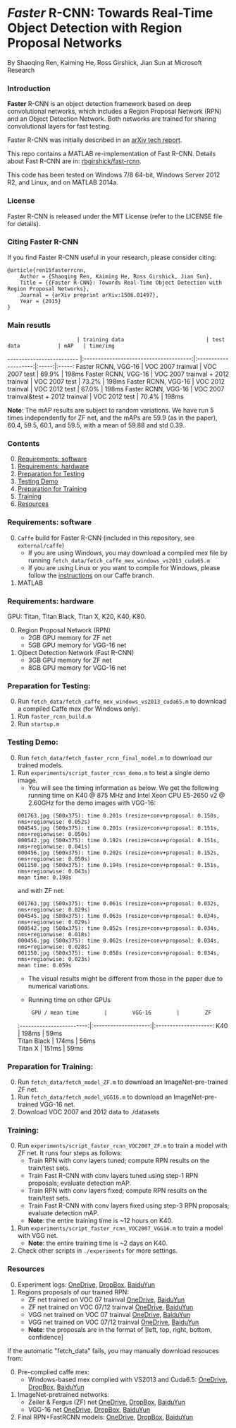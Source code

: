 # *Faster* R-CNN: Towards Real-Time Object Detection with Region Proposal Networks

By Shaoqing Ren, Kaiming He, Ross Girshick, Jian Sun at Microsoft Research

### Introduction

**Faster** R-CNN is an object detection framework based on deep convolutional networks, which includes a Region Proposal Network (RPN) and an Object Detection Network. Both networks are trained for sharing convolutional layers for fast testing. 

Faster R-CNN was initially described in an [arXiv tech report](http://arxiv.org/abs/1506.01497).

This repo contains a MATLAB re-implementation of Fast R-CNN. Details about Fast R-CNN are in: [rbgirshick/fast-rcnn](https://github.com/rbgirshick/fast-rcnn).

This code has been tested on Windows 7/8 64-bit, Windows Server 2012 R2, and Linux, and on MATLAB 2014a.

### License

Faster R-CNN is released under the MIT License (refer to the LICENSE file for details).

### Citing Faster R-CNN

If you find Faster R-CNN useful in your research, please consider citing:

    @article{ren15fasterrcnn,
        Author = {Shaoqing Ren, Kaiming He, Ross Girshick, Jian Sun},
        Title = {{Faster R-CNN}: Towards Real-Time Object Detection with Region Proposal Networks},
        Journal = {arXiv preprint arXiv:1506.01497},
        Year = {2015}
    }

### Main resutls
                          | training data                          | test data            | mAP   | time/img
------------------------- |:--------------------------------------:|:--------------------:|:-----:|:-----:
Faster RCNN, VGG-16       | VOC 2007 trainval                      | VOC 2007 test        | 69.9% | 198ms
Faster RCNN, VGG-16       | VOC 2007 trainval + 2012 trainval      | VOC 2007 test        | 73.2% | 198ms
Faster RCNN, VGG-16       | VOC 2012 trainval                      | VOC 2012 test        | 67.0% | 198ms
Faster RCNN, VGG-16       | VOC 2007 trainval&test + 2012 trainval | VOC 2012 test        | 70.4% | 198ms

**Note**: The mAP results are subject to random variations. We have run 5 times independently for ZF net, and the mAPs are 59.9 (as in the paper), 60.4, 59.5, 60.1, and 59.5, with a mean of 59.88 and std 0.39.


### Contents
0. [Requirements: software](#requirements-software)
0. [Requirements: hardware](#requirements-hardware)
0. [Preparation for Testing](#preparation-for-testing)
0. [Testing Demo](#testing-demo)
0. [Preparation for Training](#preparation-for-training)
0. [Training](#training)
0. [Resources](#resources)


### Requirements: software

0. `Caffe` build for Faster R-CNN (included in this repository, see `external/caffe`)
    - If you are using Windows, you may download a compiled mex file by running `fetch_data/fetch_caffe_mex_windows_vs2013_cuda65.m`
    - If you are using Linux or you want to compile for Windows, please follow the [instructions](https://github.com/ShaoqingRen/caffe/tree/faster-R-CNN) on our Caffe branch.
0.	MATLAB
 
    
### Requirements: hardware

GPU: Titan, Titan Black, Titan X, K20, K40, K80.

0. Region Proposal Network (RPN)
    - 2GB GPU memory for ZF net
    - 5GB GPU memory for VGG-16 net
0. Ojbect Detection Network (Fast R-CNN)
    - 3GB GPU memory for ZF net
    - 8GB GPU memory for VGG-16 net


### Preparation for Testing:
0.	Run `fetch_data/fetch_caffe_mex_windows_vs2013_cuda65.m` to download a compiled Caffe mex (for Windows only).
0.	Run `faster_rcnn_build.m`
0.	Run `startup.m`


### Testing Demo:
0.	Run `fetch_data/fetch_faster_rcnn_final_model.m` to download our trained models.
0.	Run `experiments/script_faster_rcnn_demo.m` to test a single demo image.
    - You will see the timing information as below. We get the following running time on K40 @ 875 MHz and Intel Xeon CPU E5-2650 v2 @ 2.60GHz for the demo images with VGG-16:
	```Shell
	001763.jpg (500x375): time 0.201s (resize+conv+proposal: 0.150s, nms+regionwise: 0.052s)
	004545.jpg (500x375): time 0.201s (resize+conv+proposal: 0.151s, nms+regionwise: 0.050s)
	000542.jpg (500x375): time 0.192s (resize+conv+proposal: 0.151s, nms+regionwise: 0.041s)
	000456.jpg (500x375): time 0.202s (resize+conv+proposal: 0.152s, nms+regionwise: 0.050s)
	001150.jpg (500x375): time 0.194s (resize+conv+proposal: 0.151s, nms+regionwise: 0.043s)
	mean time: 0.198s
	```
	and with ZF net:
	```Shell
	001763.jpg (500x375): time 0.061s (resize+conv+proposal: 0.032s, nms+regionwise: 0.029s)
	004545.jpg (500x375): time 0.063s (resize+conv+proposal: 0.034s, nms+regionwise: 0.029s)
	000542.jpg (500x375): time 0.052s (resize+conv+proposal: 0.034s, nms+regionwise: 0.018s)
	000456.jpg (500x375): time 0.062s (resize+conv+proposal: 0.034s, nms+regionwise: 0.028s)
	001150.jpg (500x375): time 0.058s (resize+conv+proposal: 0.034s, nms+regionwise: 0.023s)
	mean time: 0.059s
	```
    - The visual results might be different from those in the paper due to numerical variations.	
    - Running time on other GPUs
    
           GPU / mean time        |        VGG-16        |        ZF          
	:------------------------:|:--------------------:|:--------------------:
		  K40             |        198ms         |       59ms       
	     Titan Black          |        174ms         |       56ms       
		Titan X           |        151ms         |       59ms

### Preparation for Training:
0.	Run `fetch_data/fetch_model_ZF.m` to download an ImageNet-pre-trained ZF net.
0.	Run `fetch_data/fetch_model_VGG16.m` to download an ImageNet-pre-trained VGG-16 net.
0.	Download VOC 2007 and 2012 data to ./datasets


### Training:
0. Run `experiments/script_faster_rcnn_VOC2007_ZF.m` to train a model with ZF net. It runs four steps as follows:
    - Train RPN with conv layers tuned; compute RPN results on the train/test sets.
    - Train Fast R-CNN with conv layers tuned using step-1 RPN proposals; evaluate detection mAP.
    - Train RPN with conv layers fixed; compute RPN results on the train/test sets. 
    - Train Fast R-CNN with conv layers fixed using step-3 RPN proposals; evaluate detection mAP.
    - **Note**: the entire training time is ~12 hours on K40.
0. Run `experiments/script_faster_rcnn_VOC2007_VGG16.m` to train a model with VGG net.
    - **Note**: the entire training time is ~2 days on K40.
0. Check other scripts in `./experiments` for more settings.

### Resources

0. Experiment logs: [OneDrive](https://onedrive.live.com/download?resid=4006CBB8476FF777!17290&authkey=!AGhH4z667tHYYEw&ithint=file%2czip), [DropBox](https://www.dropbox.com/s/wu841r7zmebjp6r/faster_rcnn_logs.zip?dl=0), [BaiduYun](http://pan.baidu.com/s/1ntJ3dLv)
0. Regions proposals of our trained RPN:
    - ZF net trained on VOC 07 trainval [OneDrive](https://onedrive.live.com/download?resid=4006CBB8476FF777!17331&authkey=!APJHX5JQCLUGHK0&ithint=file%2czip), [BaiduYun](http://pan.baidu.com/s/1dDFGerf)
    - ZF net trained on VOC 07/12 trainval [OneDrive](https://onedrive.live.com/download?resid=4006CBB8476FF777!17330&authkey=!AFy6VjnKXzk9aAQ&ithint=file%2czip), [BaiduYun](http://pan.baidu.com/s/1jGAgkZW)
    - VGG net trained on VOC 07 trainval [OneDrive](https://onedrive.live.com/download?resid=4006CBB8476FF777!17328&authkey=!ANKPe_Rn1h4htNw&ithint=file%2czip), [BaiduYun](http://pan.baidu.com/s/1qWHv4JU)
    - VGG net trained on VOC 07/12 trainval [OneDrive](https://onedrive.live.com/download?resid=4006CBB8476FF777!17329&authkey=!AMUuqF2wzQiRgww&ithint=file%2czip), [BaiduYun](http://pan.baidu.com/s/1c0fQpqg)
    - **Note**: the proposals are in the format of [left, top, right, bottom, confidence]

If the automatic "fetch_data" fails, you may manually download resouces from:

0. Pre-complied caffe mex:
    - Windows-based mex complied with VS2013 and Cuda6.5: [OneDrive](https://onedrive.live.com/download?resid=4006CBB8476FF777!17255&authkey=!AHOIeRzQKCYXD3U&ithint=file%2czip), [DropBox](https://www.dropbox.com/s/m6sg347tiaqpcwy/caffe_mex.zip?dl=0), [BaiduYun](http://pan.baidu.com/s/1i3m0i0H)
0. ImageNet-pretrained networks:
    - Zeiler & Fergus (ZF) net [OneDrive](https://onedrive.live.com/download?resid=4006CBB8476FF777!17256&authkey=!AF7wGc1kbUTfI7o&ithint=file%2czip), [DropBox](https://www.dropbox.com/s/sw58b2froihzwyf/model_ZF.zip?dl=0), [BaiduYun](http://pan.baidu.com/s/1o6zipPS)
    - VGG-16 net [OneDrive](https://onedrive.live.com/download?resid=4006CBB8476FF777!17319&authkey=!APSc546R6TbCCl4&ithint=file%2czip), [DropBox](https://www.dropbox.com/s/z5rrji25uskha73/model_VGG16.zip?dl=0), [BaiduYun](http://pan.baidu.com/s/1mgzSnI4)
0. Final RPN+FastRCNN models: [OneDrive](https://onedrive.live.com/download?resid=4006CBB8476FF777!17323&authkey=!AJOz-vdYtdPwuKo&ithint=file%2czip), [DropBox](https://www.dropbox.com/s/jswrnkaln47clg2/faster_rcnn_final_model.zip?dl=0), [BaiduYun](http://pan.baidu.com/s/1c02PWQk)


